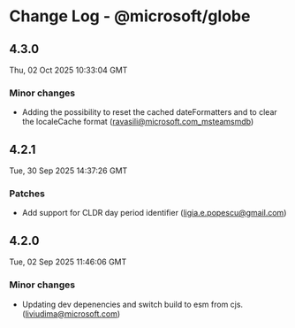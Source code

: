 # Change Log - @microsoft/globe

<!-- This log was last generated on Thu, 02 Oct 2025 10:33:04 GMT and should not be manually modified. -->

<!-- Start content -->

## 4.3.0

Thu, 02 Oct 2025 10:33:04 GMT

### Minor changes

- Adding the possibility to reset the cached dateFormatters and to clear the localeCache format (ravasili@microsoft.com_msteamsmdb)


## 4.2.1

Tue, 30 Sep 2025 14:37:26 GMT

### Patches

- Add support for CLDR day period identifier (ligia.e.popescu@gmail.com)

## 4.2.0

Tue, 02 Sep 2025 11:46:06 GMT

### Minor changes

- Updating dev depenencies and switch build to esm from cjs. (liviudima@microsoft.com)
